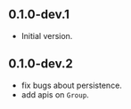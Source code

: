 ## 0.1.0-dev.1

- Initial version.

## 0.1.0-dev.2
- fix bugs about persistence.
- add apis on `Group`.

